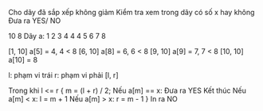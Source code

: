 Cho dãy đã sắp xếp không giảm
Kiểm tra xem trong dãy có số x hay không
Đưa ra YES/ NO

 10 8
 Dãy a:	 1 2 3 4 4 4 5 6 7 8
	
[1, 10]
a[5] = 4, 4 < 8
[6, 10]
a[8] = 6, 6 < 8
[9, 10]
a[9] = 7, 7 < 8
[10, 10]
a[10] = 8

l: phạm vi trái
r: phạm vi phải
[l, r]

Trong khi l <= r {
    m = (l + r) / 2;
    Nếu a[m] == x:
        Đưa ra YES
        Kết thúc
    Nếu a[m] < x:
        l = m + 1
    Nếu a[m] > x:
        r = m - 1
}
In ra NO

